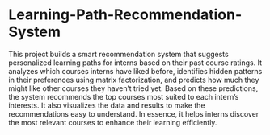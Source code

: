 # Learning-Path-Recommendation-System

This project builds a smart recommendation system that suggests personalized learning paths for interns based on their past course ratings. It analyzes which courses interns have liked before, identifies hidden patterns in their preferences using matrix factorization, and predicts how much they might like other courses they haven’t tried yet. Based on these predictions, the system recommends the top courses most suited to each intern’s interests. It also visualizes the data and results to make the recommendations easy to understand. In essence, it helps interns discover the most relevant courses to enhance their learning efficiently.
